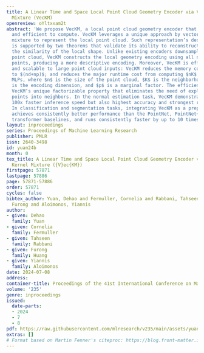 ```yaml
---
title: A Linear Time and Space Local Point Cloud Geometry Encoder via Vectorized Kernel
  Mixture (VecKM)
openreview: oYltxxam2t
abstract: 'We propose VecKM, a local point cloud geometry encoder that is descriptive
  and efficient to compute. VecKM leverages a unique approach by vectorizing a kernel
  mixture to represent the local point cloud. Such representation’s descriptiveness
  is supported by two theorems that validate its ability to reconstruct and preserve
  the similarity of the local shape. Unlike existing encoders downsampling the local
  point cloud, VecKM constructs the local geometry encoding using all neighboring
  points, producing a more descriptive encoding. Moreover, VecKM is efficient to compute
  and scalable to large point cloud inputs: VecKM reduces the memory cost from $(n^2+nKd)$
  to $(nd+np)$; and reduces the major runtime cost from computing $nK$ MLPs to $n$
  MLPs, where $n$ is the size of the point cloud, $K$ is the neighborhood size, $d$
  is the encoding dimension, and $p$ is a marginal factor. The efficiency is due to
  VecKM’s unique factorizable property that eliminates the need of explicitly grouping
  points into neighbors. In the normal estimation task, VecKM demonstrates not only
  100x faster inference speed but also highest accuracy and strongest robustness.
  In classification and segmentation tasks, integrating VecKM as a preprocessing module
  achieves consistently better performance than the PointNet, PointNet++, and point
  transformer baselines, and runs consistently faster by up to 10 times.'
layout: inproceedings
series: Proceedings of Machine Learning Research
publisher: PMLR
issn: 2640-3498
id: yuan24b
month: 0
tex_title: A Linear Time and Space Local Point Cloud Geometry Encoder via Vectorized
  Kernel Mixture ({V}ec{KM})
firstpage: 57871
lastpage: 57886
page: 57871-57886
order: 57871
cycles: false
bibtex_author: Yuan, Dehao and Fermuller, Cornelia and Rabbani, Tahseen and Huang,
  Furong and Aloimonos, Yiannis
author:
- given: Dehao
  family: Yuan
- given: Cornelia
  family: Fermuller
- given: Tahseen
  family: Rabbani
- given: Furong
  family: Huang
- given: Yiannis
  family: Aloimonos
date: 2024-07-08
address:
container-title: Proceedings of the 41st International Conference on Machine Learning
volume: '235'
genre: inproceedings
issued:
  date-parts:
  - 2024
  - 7
  - 8
pdf: https://raw.githubusercontent.com/mlresearch/v235/main/assets/yuan24b/yuan24b.pdf
extras: []
# Format based on Martin Fenner's citeproc: https://blog.front-matter.io/posts/citeproc-yaml-for-bibliographies/
---
```


